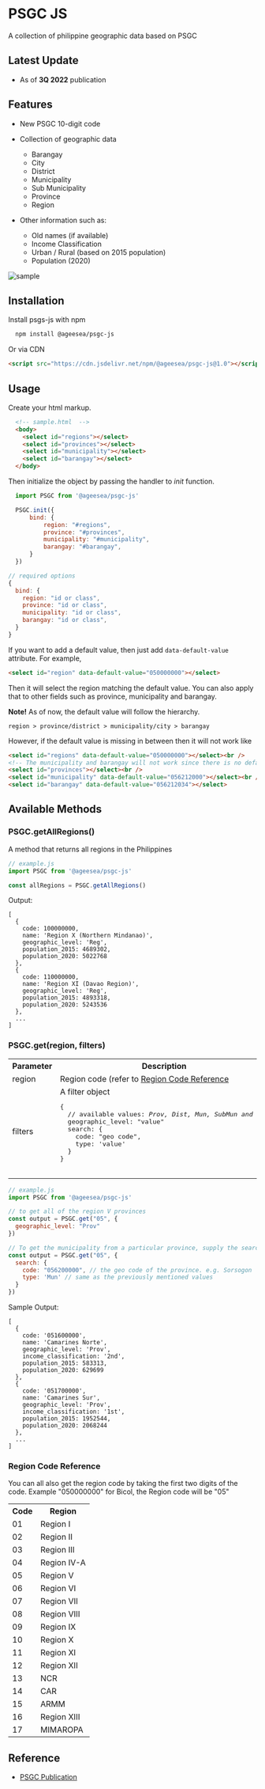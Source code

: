 # PSGC JS

A collection of philippine geographic data based on PSGC

## Latest Update

- As of **3Q 2022** publication

## Features

- New PSGC 10-digit code

- Collection of geographic data
  - Barangay
  - City
  - District
  - Municipality
  - Sub Municipality
  - Province
  - Region

- Other information such as:
  - Old names (if available)
  - Income Classification
  - Urban / Rural (based on 2015 population)
  - Population (2020)

![sample](.github/demo/psgc-js-sample.gif)

## Installation

Install psgs-js with npm

```bash
  npm install @ageesea/psgc-js
```

Or via CDN

```html
<script src="https://cdn.jsdelivr.net/npm/@ageesea/psgc-js@1.0"></script>
```

## Usage

Create your html markup.

```html
  <!-- sample.html  -->
  <body>
    <select id="regions"></select>
    <select id="provinces"></select>
    <select id="municipality"></select>
    <select id="barangay"></select>
  </body>
```

Then initialize the object by passing the handler to _init_ function.

```js
  import PSGC from '@ageesea/psgc-js'

  PSGC.init({
      bind: {
          region: "#regions",
          province: "#provinces",
          municipality: "#municipality",
          barangay: "#barangay",
      }
  })
```

```js
// required options
{
  bind: {
    region: "id or class",
    province: "id or class",
    municipality: "id or class",
    barangay: "id or class",
  }
}
```

If you want to add a default value, then just add `data-default-value` attribute. For example,

```html
<select id="region" data-default-value="050000000"></select>  
```

Then it will select the region matching the default value. You can also apply that to other fields such as province, municipality and barangay.

**Note!** As of now, the default value will follow the hierarchy.

`region > province/district > municipality/city > barangay`

However, if the default value is missing in between then it will not work like

```html
<select id="regions" data-default-value="050000000"></select><br />
<!-- The municipality and barangay will not work since there is no default value for province -->
<select id="provinces"></select><br />
<select id="municipality" data-default-value="056212000"></select><br />
<select id="barangay" data-default-value="056212034"></select>
```

## Available Methods

### PSGC.getAllRegions()

A method that returns all regions in the Philippines

```js
// example.js
import PSGC from '@ageesea/psgc-js'

const allRegions = PSGC.getAllRegions()
```

Output:

```obj
[
  {
    code: 100000000,
    name: 'Region X (Northern Mindanao)',
    geographic_level: 'Reg',
    population_2015: 4689302,
    population_2020: 5022768
  },
  {
    code: 110000000,
    name: 'Region XI (Davao Region)',
    geographic_level: 'Reg',
    population_2015: 4893318,
    population_2020: 5243536
  },
  ...
]
```

### PSGC.get(region, filters)

<table>
  <tr>
    <th>Parameter</th>
    <th>Description</th>
  </tr>
  <tr>
    <td> region </td>
    <td> Region code (refer to <a href="#region-code-reference">Region Code Reference</a>
    </td>
  </tr>
  <tr>
    <td> filters </td>
    <td>
      A filter object
      <pre language='js'>
{
  // available values: <i>Prov, Dist, Mun, SubMun and Bgy</i>
  geographic_level: "value"
  search: {
    code: "geo code",
    type: 'value'
  }
}
      </pre>
    </td>
  </tr>
</table>

```js
// example.js
import PSGC from '@ageesea/psgc-js'

// to get all of the region V provinces
const output = PSGC.get("05", {
  geographic_level: "Prov"
})

// To get the municipality from a particular province, supply the search option
const output = PSGC.get("05", {
  search: {
    code: "056200000", // the geo code of the province. e.g. Sorsogon
    type: 'Mun' // same as the previously mentioned values
  }
})

```

Sample Output:

```obj
[
  {
    code: '051600000',
    name: 'Camarines Norte',
    geographic_level: 'Prov',
    income_classification: '2nd',
    population_2015: 583313,
    population_2020: 629699
  },
  {
    code: '051700000',
    name: 'Camarines Sur',
    geographic_level: 'Prov',
    income_classification: '1st',
    population_2015: 1952544,
    population_2020: 2068244
  },
  ...
]
```

### Region Code Reference

You can all also get the region code by taking the first two digits of the code. Example "050000000" for Bicol, the Region code will be "05"

<table>
<tr>
<th>Code</td>
<th>Region</td>
</tr>
<tr>
<td>01</td>
<td>Region I</td>
</tr>
<tr>
<td>02</td>
<td>Region II</td>
</tr>
<tr>
<td>03</td>
<td>Region III</td>
</tr>
<tr>
<td>04</td>
<td>Region IV-A</td>
</tr>
<tr>
<td>05</td>
<td>Region V</td>
</tr>
<tr>
<td>06</td>
<td>Region VI</td>
</tr>
<tr>
<td>07</td>
<td>Region VII</td>
</tr>
<tr>
<td>08</td>
<td>Region VIII</td>
</tr>
<tr>
<td>09</td>
<td>Region IX</td>
</tr>
<tr>
<td>10</td>
<td>Region X</td>
</tr>
<tr>
<td>11</td>
<td>Region XI</td>
</tr>
<tr>
<td>12</td>
<td>Region XII</td>
</tr>
<tr>
<td>13</td>
<td>NCR</td>
</tr>
<tr>
<td>14</td>
<td>CAR</td>
</tr>
<tr>
<td>15</td>
<td>ARMM</td>
</tr>
<tr>
<td>16</td>
<td>Region XIII</td>
</tr>
<tr>
<td>17</td>
<td>MIMAROPA</td>
</tr>
</table>

## Reference

- [PSGC Publication](https://psa.gov.ph/classification/psgc/)
